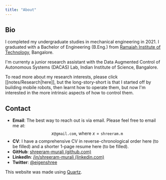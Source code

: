 ```yaml
---
title: "About"
---
```


## Bio

I completed my undergraduate studies in mechanical engineering in 2021. I graduated with a Bachelor of Engineering (B.Eng.) from [Ramaiah Institute of Technology](https://en.wikipedia.org/wiki/Ramaiah_Institute_of_Technology), Bangalore.

I'm currenty a junior research assistant with the Data Augmented Control of Autonomous Systems (DACAS) Lab, Indian Institute of Science, Bangalore. 

To read more about my research interests, please click [[notes/Research|here]], but the long-story-short is that I started off by building mobile robots, then learnt how to operate them, but now I'm interested in the more intrinsic aspects of how to control them. 

## Contact
- **Email**: The best way to reach out is via email. Please feel free to email me at:
$$
x \texttt{@gmail.com} \text{, where } x = \texttt{shreeram.m} 
$$
- **CV**: I have a comprehensive CV in reverse-chronological order here (to be filled) and a shorter 1-page resume here (to be filled). 
- **GitHub**: [shreeram-murali (github.com)](https://github.com/shreeram-murali)
- **LinkedIn**: [/in/shreeram-murali (linkedin.com)](https://www.linkedin.com/in/shreeram-murali/)
- **Twitter**: [@eigenshree](https://twitter.com/eigenshree)

This website was made using [Quartz](https://github.com/jackyzha0/quartz). 